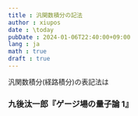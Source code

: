 ```yaml
---
title : 汎関数積分の記法
author : xiupos
date : \today
pubDate : 2024-01-06T22:40:00+09:00
lang : ja
math : true
draft : true
---
```


汎関数積分(経路積分)の表記法は

### 九後汰一郎『ゲージ場の量子論 1』

